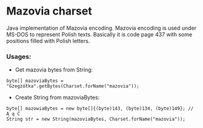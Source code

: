 Mazovia charset
===============
Java implementation of Mazovia encoding.
Mazovia encoding is used under MS-DOS to represent Polish texts. Basically it is code page 437 with some positions filled with Polish letters.

### Usages:

* Get mazovia bytes from String:

```
byte[] mazoviaBytes = "Gżegżółka".getBytes(Charset.forName("mazovia"));
```

* Create String from mazoviaBytes:

```
byte[] mazowiaBytes = new byte[]{(byte)143, (byte)134, (byte)149}; // Ą ą Ć
String str = new String(mazoviaBytes, Charset.forName("mazovia"));
```
